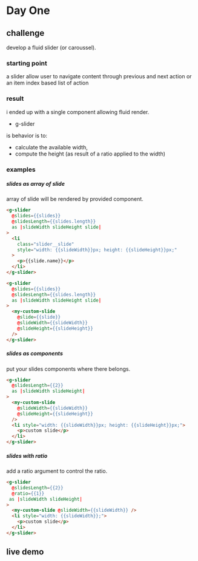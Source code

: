 # Day One


## challenge

develop a fluid slider (or caroussel).


### starting point

a slider allow user to navigate content through previous and next action or an item index based list of action

### result

i ended up with a single component allowing fluid render.

* g-slider

is behavior is to:
- calculate the available width,
- compute the height (as result of a ratio applied to the width)


### examples


##### slides as array of slide

array of slide will be rendered by provided component.

```html
<g-slider
  @slides={{slides}}
  @slidesLength={{slides.length}}
  as |slideWidth slideHeight slide|
>
  <li
    class="slider__slide"
    style="width: {{slideWidth}}px; height: {{slideHeight}}px;"
  >
    <p>{{slide.name}}</p>
  </li>
</g-slider>
```

```html
<g-slider
  @slides={{slides}}
  @slidesLength={{slides.length}}
  as |slideWidth slideHeight slide|
>
  <my-custom-slide
    @slide={{slide}}
    @slideWidth={{slideWidth}}
    @slideHeight={{slideHeight}}
  />
</g-slider>
```


##### slides as components

put your slides components where there belongs.

```html
<g-slider
  @slidesLength={{2}}
  as |slideWidth slideHeight|
>
  <my-custom-slide
    @slideWidth={{slideWidth}}
    @slideHeight={{slideHeight}}
  />
  <li style="width: {{slideWidth}}px; height: {{slideHeight}}px;">
    <p>custom slide</p>
  </li>
</g-slider>
```


##### slides with ratio

add a ratio argument to control the ratio.

```html
<g-slider
  @slidesLength={{2}}
  @ratio={{1}}
 as |slideWidth slideHeight|
>
  <my-custom-slide @slideWidth={{slideWidth}} />
  <li style="width: {{slideWidth}};">
    <p>custom slide</p>
  </li>
</g-slider>
```

## live demo
